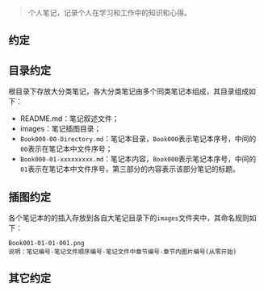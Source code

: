> 个人笔记，记录个人在学习和工作中的知识和心得。



## 约定

## 目录约定

根目录下存放大分类笔记，各大分类笔记由多个同类笔记本组成，其目录组成如下：

* README.md：笔记叙述文件；
* images：笔记插图目录；
* `Book000-00-Directory.md`：笔记本目录，`Book000`表示笔记本序号，中间的`00`表示在笔记本中文件序号；
* `Book000-01-xxxxxxxxx.md`：笔记本内容，`Book000`表示笔记本序号，中间的`01`表示在笔记本中文件序号，第三部分的内容表示该部分笔记的标题。

## 插图约定

各个笔记本的的插入存放到各自大笔记目录下的`images`文件夹中，其命名规则如下：

```
Book001-01-01-001.png
说明：笔记编号-笔记文件顺序编号-笔记文件中章节编号-章节内图片编号(从零开始)
```

## 其它约定



